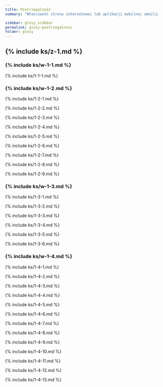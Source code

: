 ```yaml
---
title: Postrzegalność
summary: "Właściwość strony internetowej lub aplikacji mobilnej umożliwiającą jej odbiór przez użytkownika za pomocą słuchu, wzroku lub dotyku."

sidebar: glosy_sidebar
permalink: glosy-postrzegalnosc
folder: glosy
---
```


## {% include ks/z-1.md %} 

### {% include ks/w-1-1.md %} 

{% include ks/1-1-1.md %} 

### {% include ks/w-1-2.md %} 

{% include ks/1-2-1.md %} 

{% include ks/1-2-2.md %} 

{% include ks/1-2-3.md %} 

{% include ks/1-2-4.md %} 

{% include ks/1-2-5.md %} 

{% include ks/1-2-6.md %} 

{% include ks/1-2-7.md %} 

{% include ks/1-2-8.md %} 

{% include ks/1-2-9.md %} 

### {% include ks/w-1-3.md %}
 
{% include ks/1-3-1.md %} 

{% include ks/1-3-2.md %} 

{% include ks/1-3-3.md %} 

{% include ks/1-3-4.md %} 

{% include ks/1-3-5.md %} 

{% include ks/1-3-6.md %} 

### {% include ks/w-1-4.md %}

{% include ks/1-4-1.md %} 

{% include ks/1-4-2.md %} 

{% include ks/1-4-3.md %} 

{% include ks/1-4-4.md %} 

{% include ks/1-4-5.md %} 

{% include ks/1-4-6.md %} 

{% include ks/1-4-7.md %} 

{% include ks/1-4-8.md %} 

{% include ks/1-4-9.md %} 

{% include ks/1-4-10.md %} 

{% include ks/1-4-11.md %} 

{% include ks/1-4-12.md %} 

{% include ks/1-4-13.md %}